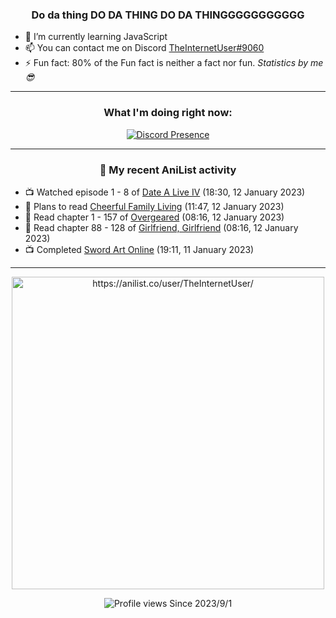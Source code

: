 <div align="center">

### Do da thing DO DA THING DO DA THINGGGGGGGGGGG
</div>

- 🌱 I’m currently learning JavaScript
- 📫 You can contact me on Discord [TheInternetUser#9060](https://discord.com/users/534117072796385300)
- ⚡ Fun fact: 80% of the Fun fact is neither a fact nor fun. _Statistics by me 😎_
<hr>

<div align="center">

### What I'm doing right now:
[![Discord Presence](https://lanyard.cnrad.dev/api/534117072796385300)](https://discord.com/users/534117072796385300)
<hr>
  
### 🌸 My recent AniList activity

</div>

<!-- ANILIST_ACTIVITY:start -->

-   📺 Watched episode 1 - 8 of [Date A Live IV](https://anilist.co/anime/116605) (18:30, 12 January 2023)
-   📖 Plans to read [Cheerful Family Living](https://anilist.co/manga/135030) (11:47, 12 January 2023)
-   📖 Read chapter 1 - 157 of [Overgeared](https://anilist.co/manga/117460) (08:16, 12 January 2023)
-   📖 Read chapter 88 - 128 of [Girlfriend, Girlfriend](https://anilist.co/manga/116266) (08:16, 12 January 2023)
-   📺 Completed [Sword Art Online](https://anilist.co/anime/11757) (19:11, 11 January 2023)

<!-- ANILIST_ACTIVITY:end -->
<hr>

<div align="center">

<img width="500" alt="https://anilist.co/user/TheInternetUser/" src="https://img.anili.st/User/929966"/>

![Profile views](https://gpvc.arturio.dev/TheInternetUse7) Since 2023/9/1

</div>
